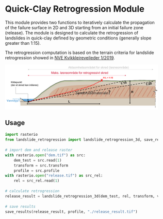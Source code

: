 # Quick-Clay Retrogression Module

This module provides two functions to iteratively calculate the propagation of the failure surface in 2D and 3D starting
from an initial failure zone (release). 
The module is designed to calculate the retrogression of landslides in quick-clay defined by geometric conditions 
(generally slope greater than 1:15).

The retrogression computation is based on the terrain criteria for landslide retrogression showed in [NVE Kvikkleireveileder 1/2019](https://publikasjoner.nve.no/veileder/2019/veileder2019_01.pdf).

![terrain criteria for landslide retrogression](landslide_retrogression.png)

## Usage

```python
import rasterio
from landslide_retrogression import landslide_retrogression_3d, save_results

# import dem and release raster
with rasterio.open("dem.tif") as src:
    dem_test = src.read(1)
    transform = src.transform
    profile = src.profile
with rasterio.open("release.tif") as src_rel:
    rel = src_rel.read(1)

# calculate retrogression
release_result = landslide_retrogression_3d(dem_test, rel, transform, verbose=False, min_slope=1 / 15)

# save results
save_results(release_result, profile, "./release_result.tif")
```